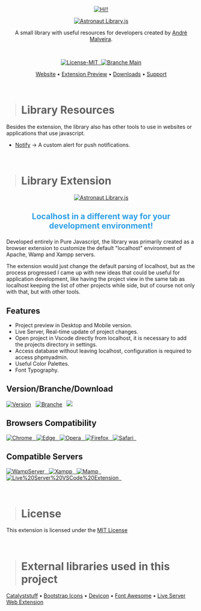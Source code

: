 <p align="center">
  <a href="#astroanut-hi"><img src="https://gist.githubusercontent.com/andremalveira/3216f39117e2c209187fa7aedf872f96/raw/8128ef26840b025e43ea904289e63123a09930b6/astronaut-hi.png" alt="Hi!!"/></a>
</p>
<p align="center">
  <a href="#astroanut-name"><img src="https://gist.githubusercontent.com/andremalveira/a79766d05424a62246842f4b4da75c0f/raw/fa7ddb1e4342e0eac032edad32b0876d349471e9/astronaut-name.png" alt="Astronaut Library.js"/></a>
</p>
<p align="center">
A small library with useful resources for developers created by <a href="https://github.com/andremalveira">André Malveira</a>.
</p>

<br>

<p align="center">
<a href="#details">
<img src="https://img.shields.io/badge/License-MIT-319046?" alt="License-MIT"/>&nbsp;&nbsp;<img src="https://img.shields.io/badge/Branche-Main-319046" alt="Branche Main"/></a>

</p>

<p align="center">
  <a href="https://astlibjs.ga/">Website</a> •
  <a href="https://astlibjs.ga/?p=about#extension-preview">Extension Preview</a> •
  <a href="https://astlibjs.ga/?p=downloads">Downloads</a> •
  <a href="https://github.com/andremalveira/Astronaut.Library.js/issues/new?assignees=&labels=Astronaut+Extension&template=astronaut-extension.md&title=%5BEnter+here+the+type+of+label%5D+-+Insert+the+title+here">Support</a> 
</p>

<br>

> # Library Resources
Besides the extension, the library also has other tools to use in websites or applications that use javascript.

- [Notify](https://astlibjs.ga/?docs=notify) -> A custom alert for push notifications.

<br>

> # Library Extension 

<p align="center">
  <a href="#extension-preview"><img src="https://gist.github.com/andremalveira/02747c5b01eddab19a11f6513d0418ef/raw/89f20aac7ef6e64649b7c78625fb092999640fd7/extension-preview.png" alt="Astronaut Library.js"/></a>
</p>

## <p align="center" style="color:#2d9fe5">Localhost in a different way for your development environment!</p>

Developed entirely in Pure Javascript, the library was primarily created as a browser extension to customize the default "localhost" environment of Apache, Wamp and Xampp servers.

The extension would just change the default parsing of localhost, but as the process progressed I came up with new ideas that could be useful for application development, like having the project view in the same tab as localhost keeping the list of other projects while side, but of course not only with that, but with other tools. 

## Features

- Project preview in Desktop and Mobile version.
- Live Server, Real-time update of project changes.
- Open project in Vscode directly from localhost, it is necessary to add the projects directory in settings.
- Access database without leaving localhost, configuration is required to access phpmyadmin.
- Useful Color Palettes.
- Font Typography.

## Version/Branche/Download
<a href="#version">![Version](https://img.shields.io/badge/Version-v1.0-319046)</a>&nbsp;&nbsp; 
<a href="https://github.com/andremalveira/Astronaut.Library.js/tree/extension">![Branche](https://img.shields.io/badge/Branche-Extension-319046)</a>&nbsp;&nbsp; 
<a href="https://astlibjs.ga/" target="_blank"><img src="https://img.shields.io/badge/Download-319046?&logo=docuSign&logoColor=FFFFFF"/></a>
## Browsers Compatibility
<a href="#browsers-compatibility">

![Chrome](https://img.shields.io/badge/Google%20Chrome-✔-7dce35?style=flat&logo=google-chrome&logoColor=FFFFFF)&nbsp;&nbsp; 
![Edge](https://img.shields.io/badge/Microsoft%20Edge-✔-7dce35?style=flat&logo=microsoft-edge)&nbsp;&nbsp;
![Opera](https://img.shields.io/badge/Opera-✔-7dce35?style=flat&logo=opera)&nbsp;&nbsp;
![Firefox](https://img.shields.io/badge/Mozilla%20Firefox-✖-f75c31?style=flat&logo=firefox&logoColor=FFFFFF)&nbsp;&nbsp;
![Safari](https://img.shields.io/badge/Safari-✖-f75c31?style=flat&logo=safari)&nbsp;&nbsp;
</a>

## Compatible Servers
<a href="#compatible-servers">

![WampServer](https://img.shields.io/badge/WampServer-✔-7dce35?style=flat)&nbsp;&nbsp; 
![Xampp](https://img.shields.io/badge/Xampp-✔-7dce35?style=flat)&nbsp;&nbsp; 
![Mamp](https://img.shields.io/badge/Mamp-✔-7dce35?style=flat)&nbsp;&nbsp; 
![Live%20Server%20VSCode%20Extension](https://img.shields.io/badge/Live%20Server%20VSCode%20Extension-✔-7dce35?style=flat)&nbsp;&nbsp; 

</a>

<br>


> # License
This extension is licensed under the [MIT License](https://github.com/andremalveira/Astronaut.Library.js/blob/extension/LICENSE)

<br>

> # External libraries used in this project
[Catalyststuff](https://www.freepik.com/catalyststuff) • 
[Bootstrap Icons](https://icons.getbootstrap.com) • 
[Devicon](https://devicon.dev) • 
[Font Awesome](https://fontawesome.com/v5.15/icons) • 
[Live Server Web Extension](https://github.com/ritwickdey/live-server-web-extension)